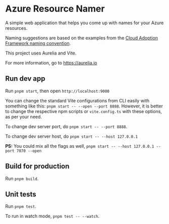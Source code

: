 # Azure Resource Namer

A simple web application that helps you come up with names for your Azure resources.

Naming suggestions are based on the examples from the [Cloud Adoption Framework naming convention](https://docs.microsoft.com/en-us/azure/cloud-adoption-framework/ready/azure-best-practices/resource-naming).

This project uses Aurelia and Vite.

For more information, go to <https://aurelia.io>

## Run dev app

Run `pnpm start`, then open `http://localhost:9000`

You can change the standard Vite configurations from CLI easily with something like this: `pnpm start -- --open --port 8888`. However, it is better to change the respective npm scripts or `vite.config.ts` with these options, as per your need.

To change dev server port, do `pnpm start -- --port 8888`.

To change dev server host, do `pnpm start -- --host 127.0.0.1`

**PS:** You could mix all the flags as well, `pnpm start -- --host 127.0.0.1 --port 7070 --open`

## Build for production

Run `pnpm build`.

## Unit tests

Run `pnpm test`.

To run in watch mode, `pnpm test -- --watch`.
